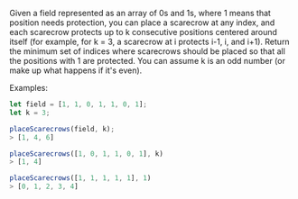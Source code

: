 Given a field represented as an array of 0s and 1s, where 1 means that position needs protection, you can place a scarecrow at any index, and each scarecrow protects up to k consecutive positions centered around itself (for example, for k = 3, a scarecrow at i protects i-1, i, and i+1).
Return the minimum set of indices where scarecrows should be placed so that all the positions with 1 are protected.
You can assume k is an odd number (or make up what happens if it's even).

Examples:

```js
let field = [1, 1, 0, 1, 1, 0, 1];
let k = 3;

placeScarecrows(field, k);
> [1, 4, 6]

placeScarecrows([1, 0, 1, 1, 0, 1], k)
> [1, 4]

placeScarecrows([1, 1, 1, 1, 1], 1)
> [0, 1, 2, 3, 4]
```
